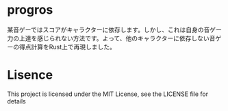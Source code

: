 # progros
某音ゲーではスコアがキャラクターに依存します。しかし、これは自身の音ゲー力の上達を感じられない方法です。よって、他のキャラクターに依存しない音ゲーの得点計算をRust上で再現しました。

# Lisence

This project is licensed under the MIT License, see the LICENSE file for details
